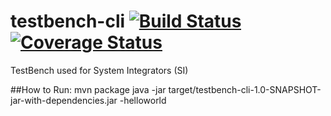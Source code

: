 # testbench-cli [![Build Status](https://travis-ci.org/JonnyLinton/testbench-cli.svg?branch=master)](https://travis-ci.org/JonnyLinton/testbench-cli) [![Coverage Status](https://coveralls.io/repos/github/JonnyLinton/testbench-cli/badge.svg?branch=master)](https://coveralls.io/github/JonnyLinton/testbench-cli?branch=master)
TestBench used for System Integrators (SI)

##How to Run:
mvn package
java -jar target/testbench-cli-1.0-SNAPSHOT-jar-with-dependencies.jar -helloworld 
